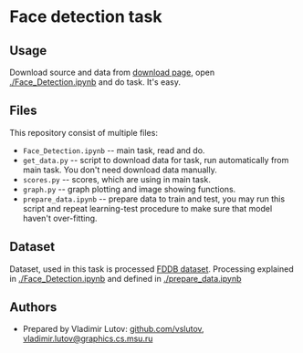 # Face detection task

## Usage

Download source and data from [download page](https://github.com/vslutov/face-detection/releases),
open [./Face_Detection.ipynb](Face_Detection.ipynb) and do task. It's easy.



## Files

This repository consist of multiple files:

- `Face_Detection.ipynb` -- main task, read and do.
- `get_data.py` -- script to download data for task, run automatically from main task.
  You don't need download data manually.
- `scores.py` -- scores, which are using in main task.
- `graph.py` -- graph plotting and image showing functions.
- `prepare_data.ipynb` -- prepare data to train and test, you may run this script and repeat
  learning-test procedure to make sure that model haven't over-fitting.

## Dataset

Dataset, used in this task is processed [FDDB dataset](http://vis-www.cs.umass.edu/fddb/).
Processing explained in [./Face_Detection.ipynb](Face_Detection.ipynb) and defined in [./prepare_data.ipynb](prepare_data.ipynb)

## Authors
- Prepared by Vladimir Lutov: [github.com/vslutov](https://github.com/vslutov), [vladimir.lutov@graphics.cs.msu.ru](mailto:vladimir.lutov@graphics.cs.msu.ru)

